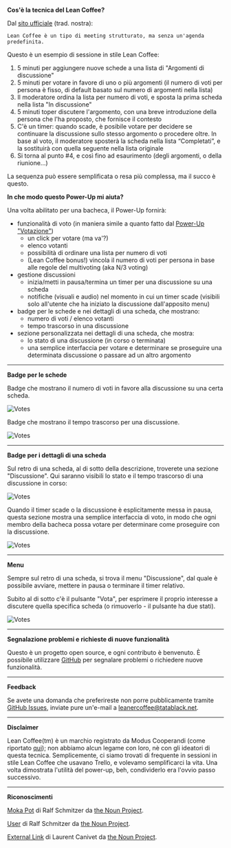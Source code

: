 **Cos'è la tecnica del Lean Coffee?**

Dal [sito ufficiale](https://leancoffee.org/) (trad. nostra):

    Lean Coffee è un tipo di meeting strutturato, ma senza un'agenda predefinita.

Questo è un esempio di sessione in stile Lean Coffee:

1. 5 minuti per aggiungere nuove schede a una lista di "Argomenti di discussione"
2. 5 minuti per votare in favore di uno o più argomenti (il numero di voti per persona è fisso, di default basato sul numero di argomenti nella lista)
3. Il moderatore ordina la lista per numero di voti, e sposta la prima scheda nella lista "In discussione"
4. 5 minuti toper discutere l'argomento, con una breve introduzione della persona che l'ha proposto, che fornisce il contesto 
5. C'è un timer: quando scade, è posibile votare per decidere se continuare la discussione sullo stesso argomento o procedere oltre. In base al voto, il moderatore sposterà la scheda nella lista “Completati”, e la sostituirà con quella seguente nella lista originale
6. Si torna al punto #4, e così fino ad esaurimento (degli argomenti, o della riunione...)

La sequenza può essere semplificata o resa più complessa, ma il succo è questo.

**In che modo questo Power-Up mi aiuta?**

Una volta abilitato per una bacheca, il Power-Up fornirà:

- funzionalità di voto (in maniera simile a quanto fatto dal [Power-Up "Votazione"](http://info.trello.com/power-ups/voting))
    - un click per votare (ma va'?)
    - elenco votanti
    - possibilità di ordinare una lista per numero di voti
    - (Lean Coffee bonus!) vincola il numero di voti per persona in base alle regole del multivoting (aka N/3 voting)
- gestione discussioni
    - inizia/metti in pausa/termina un timer per una discussione su una scheda
    - notifiche (visuali e audio) nel momento in cui un timer scade (visibili solo all'utente che ha iniziato la discussione dall'apposito menu)
- badge per le schede e nei dettagli di una scheda, che mostrano:
    - numero di voti / elenco votanti
    - tempo trascorso in una discussione
- sezione personalizzata nei dettagli di una scheda, che mostra:
    - lo stato di una discussione (in corso o terminata)
    - una semplice interfaccia per votare e determinare se proseguire una determinata discussione o passare ad un altro argomento

---

**Badge per le schede**

Badge che mostrano il numero di voti in favore alla discussione su una certa scheda.

![Votes][CardBadgeVote]

Badge che mostrano il tempo trascorso per una discussione.

![Votes][CardBadgeElapsed]

---

**Badge per i dettagli di una scheda**

Sul retro di una scheda, al di sotto della descrizione, troverete una sezione "Discussione". Qui saranno visibili lo stato e il tempo trascorso di una discussione in corso:

![Votes][CardBackSectionOngoing]

Quando il timer scade o la discussione è esplicitamente messa in pausa, questa sezione mostra una semplice interfaccia di voto, in modo che ogni membro della bacheca possa votare per determinare come proseguire con la discussione.

![Votes][CardBackSectionPaused]

---

**Menu**

Sempre sul retro di una scheda, si trova il menu "Discussione", dal quale è possibile avviare, mettere in pausa o terminare il timer relativo.

Subito al di sotto c'è il pulsante "Vota", per esprimere il proprio interesse a discutere quella specifica scheda (o rimuoverlo - il pulsante ha due stati).

![Votes][PowerUpButtons]

[CardBadgeVote]: https://leaner-coffee.tatablack.net/assets/listings/it/card_badge_vote.png
[CardBadgeElapsed]: https://leaner-coffee.tatablack.net/assets/listings/it/card_badge_elapsed.png
[CardBackSectionOngoing]: https://leaner-coffee.tatablack.net/assets/listings/it/card_back_section_ongoing.png
[CardBackSectionPaused]: https://leaner-coffee.tatablack.net/assets/listings/it/card_back_section_paused.png
[PowerUpButtons]: https://leaner-coffee.tatablack.net/assets/listings/it/power_up_buttons.png

---

**Segnalazione problemi e richieste di nuove funzionalità**

Questo è un progetto open source, e ogni contributo è benvenuto.
È possibile utilizzare [GitHub](https://github.com/tatablack/leaner-coffee-powerup/issues) per segnalare problemi o richiedere nuove funzionalità.

---

**Feedback**

Se avete una domanda che preferireste non porre pubblicamente tramite [GitHub Issues](https://github.com/tatablack/leaner-coffee-powerup/issues), inviate pure un'e-mail a [leanercoffee@tatablack.net](mailto:leanercoffee@tatablack.net).

---

**Disclaimer**

Lean Coffee(tm) è un marchio registrato da Modus Cooperandi (come riportato [qui](https://leancoffee.org/)); non abbiamo alcun legame con loro, nè con gli ideatori di questa tecnica. Semplicemente, ci siamo trovati di frequente in sessioni in stile Lean Coffee che usavano Trello, e volevamo semplificarci la vita. Una volta dimostrata l'utilità del power-up, beh, condividerlo era l'ovvio passo successivo.

---

**Riconoscimenti**

[Moka Pot](https://thenounproject.com/ralfschmitzer/collection/coffee-bar/?i=628401 "Moka Pot") di Ralf Schmitzer da [the Noun Project](https://thenounproject.com/ "The Noun Project").

[User](https://thenounproject.com/icon/user-433684/ "User") di Ralf Schmitzer da [the Noun Project](https://thenounproject.com/ "The Noun Project").

[External Link](https://thenounproject.com/term/external-link/189137/ "External Link") di Laurent Canivet da [the Noun Project](https://thenounproject.com/ "The Noun Project").
